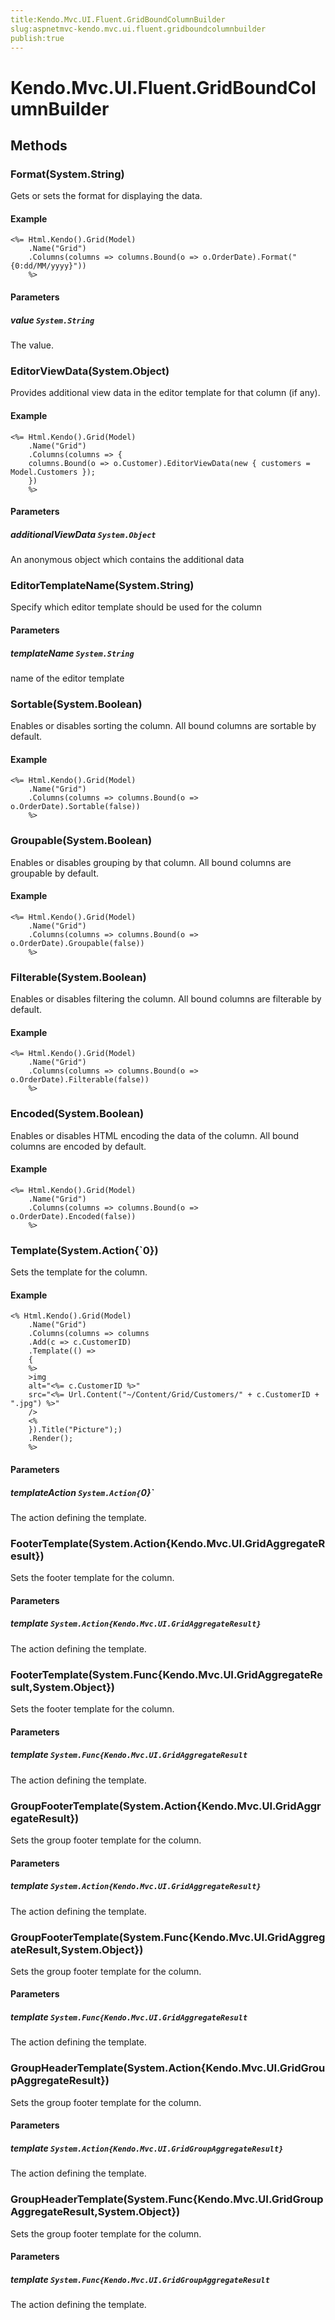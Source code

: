 ```yaml
---
title:Kendo.Mvc.UI.Fluent.GridBoundColumnBuilder
slug:aspnetmvc-kendo.mvc.ui.fluent.gridboundcolumnbuilder
publish:true
---
```


# Kendo.Mvc.UI.Fluent.GridBoundColumnBuilder

## Methods

### Format(System.String)
Gets or sets the format for displaying the data.

#### Example
    <%= Html.Kendo().Grid(Model)
        .Name("Grid")
        .Columns(columns => columns.Bound(o => o.OrderDate).Format("{0:dd/MM/yyyy}"))
        %>

#### Parameters

##### value `System.String`
The value.

### EditorViewData(System.Object)
Provides additional view data in the editor template for that column (if any).

#### Example
    <%= Html.Kendo().Grid(Model)
        .Name("Grid")
        .Columns(columns => {
        columns.Bound(o => o.Customer).EditorViewData(new { customers = Model.Customers });
        })
        %>

#### Parameters

##### additionalViewData `System.Object`
An anonymous object which contains the additional data

### EditorTemplateName(System.String)
Specify which editor template should be used for the column

#### Parameters

##### templateName `System.String`
name of the editor template

### Sortable(System.Boolean)
Enables or disables sorting the column. All bound columns are sortable by default.

#### Example
    <%= Html.Kendo().Grid(Model)
        .Name("Grid")
        .Columns(columns => columns.Bound(o => o.OrderDate).Sortable(false))
        %>

### Groupable(System.Boolean)
Enables or disables grouping by that column. All bound columns are groupable by default.

#### Example
    <%= Html.Kendo().Grid(Model)
        .Name("Grid")
        .Columns(columns => columns.Bound(o => o.OrderDate).Groupable(false))
        %>

### Filterable(System.Boolean)
Enables or disables filtering the column. All bound columns are filterable by default.

#### Example
    <%= Html.Kendo().Grid(Model)
        .Name("Grid")
        .Columns(columns => columns.Bound(o => o.OrderDate).Filterable(false))
        %>

### Encoded(System.Boolean)
Enables or disables HTML encoding the data of the column. All bound columns are encoded by default.

#### Example
    <%= Html.Kendo().Grid(Model)
        .Name("Grid")
        .Columns(columns => columns.Bound(o => o.OrderDate).Encoded(false))
        %>

### Template(System.Action{`0})
Sets the template for the column.

#### Example
    <% Html.Kendo().Grid(Model)
        .Name("Grid")
        .Columns(columns => columns
        .Add(c => c.CustomerID)
        .Template(() =>
        {
        %>
        >img
        alt="<%= c.CustomerID %>"
        src="<%= Url.Content("~/Content/Grid/Customers/" + c.CustomerID + ".jpg") %>"
        />
        <%
        }).Title("Picture");)
        .Render();
        %>

#### Parameters

##### templateAction `System.Action{`0}`
The action defining the template.

### FooterTemplate(System.Action{Kendo.Mvc.UI.GridAggregateResult})
Sets the footer template for the column.

#### Parameters

##### template `System.Action{Kendo.Mvc.UI.GridAggregateResult}`
The action defining the template.

### FooterTemplate(System.Func{Kendo.Mvc.UI.GridAggregateResult,System.Object})
Sets the footer template for the column.

#### Parameters

##### template `System.Func{Kendo.Mvc.UI.GridAggregateResult`
The action defining the template.

### GroupFooterTemplate(System.Action{Kendo.Mvc.UI.GridAggregateResult})
Sets the group footer template for the column.

#### Parameters

##### template `System.Action{Kendo.Mvc.UI.GridAggregateResult}`
The action defining the template.

### GroupFooterTemplate(System.Func{Kendo.Mvc.UI.GridAggregateResult,System.Object})
Sets the group footer template for the column.

#### Parameters

##### template `System.Func{Kendo.Mvc.UI.GridAggregateResult`
The action defining the template.

### GroupHeaderTemplate(System.Action{Kendo.Mvc.UI.GridGroupAggregateResult})
Sets the group footer template for the column.

#### Parameters

##### template `System.Action{Kendo.Mvc.UI.GridGroupAggregateResult}`
The action defining the template.

### GroupHeaderTemplate(System.Func{Kendo.Mvc.UI.GridGroupAggregateResult,System.Object})
Sets the group footer template for the column.

#### Parameters

##### template `System.Func{Kendo.Mvc.UI.GridGroupAggregateResult`
The action defining the template.